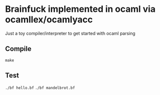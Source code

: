 # Brainfuck implemented in ocaml via ocamllex/ocamlyacc

Just a toy compiler/interpreter to get started with ocaml parsing

## Compile
`make`

## Test
`./bf hello.bf`
`./bf mandelbrot.bf`
